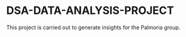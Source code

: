# DSA-DATA-ANALYSIS-PROJECT
This project is carried out to generate insights for the Palmoria group.
